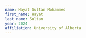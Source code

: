 ```yaml
---
name: Hayat Sultan Mohammed
first_name: Hayat
last_name: Sultan
year: 2024
affiliation: University of Alberta
---
```

